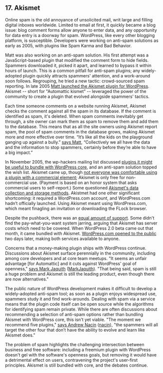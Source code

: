 ## 17. Akismet

Online spam is the old annoyance of unsolicited mail, writ large and filling digital inboxes worldwide. Limited to email at first, it quickly became a blog issue: blog comment forms allow anyone to enter data, and any opportunity for data entry is a doorway for spam. WordPress, like every other blogging platform, is susceptible. Developers were working on anti-spam solutions as early as 2005, with plugins like Spam Karma and Bad Behavior.

Matt was also working on an anti-spam solution. His first attempt was a JavaScript-based plugin that modified the comment form to hide fields. Spammers downloaded it, picked it apart, and learned to bypass it within hours of launch. This is a common pitfall for anti-spam plugins; any widely-adopted plugin quickly attracts spammers' attention, and a work-around soon follows. Regrouping, he tried a new tactic: crowd-sourced spam reporting. In late 2005 [Matt launched the Akismet plugin for WordPress](http://ma.tt/2005/10/akismet-stops-spam/). Akismet -- short for "Automattic kismet" -- leveraged the power of the community to create a plugin that evolved alongside spammers' tactics. 	

Each time someone comments on a website running Akismet, Akismet checks the comment against all the spam in its database. If the comment is identified as spam, it's deleted. When spam comments inevitably get through, a site owner can mark them as spam to remove them and add them to the database. This means that as all the site owners using Akismet report spam, the pool of spam comments in the database grows, making Akismet more and more effective over time. “It’s like all the kids on the playground ganging up against a bully.” [says Matt](http://archive.wordpress.org/interviews/2014_04_17_Mullenweg.html#L97), “Collectively we all have the data and the information to stop spammers, certainly before they’re able to have a big impact.”  		

In November 2005, the wp-hackers mailing list discussed [plugins it might be useful to bundle with WordPress core](http://lists.wordpress.org/pipermail/wp-hackers/2005-November/003162.html), and an anti-spam solution topped the wish list. Akismet came up, though [not everyone was comfortable using a plugin with a commercial element](http://lists.wordpress.org/pipermail/wp-hackers/2005-November/003177.html); Akismet is only free for non-commercial use. (Payment is based on an honor system that asks commercial users to self-report.) Some questioned [Akismet's data collection and storage methods](https://codex.wordpress.org/IRC_Meetups/2005/October/October26RawLog). Akistmet had one other significant shortcoming: it required a WordPress.com account, and WordPress.com hadn’t officially launched. Using Akismet meant using WordPress.com, which meant finagling an invitation or downloading the FLock browser.

Despite the pushback, there was an [equal amount of support](http://lists.wordpress.org/pipermail/wp-hackers/2005-November/003189.html). Some didn't find the pay-what-you-want system jarring, arguing that Akismet has server costs which need to be covered. When WordPress 2.0 beta came out that month, it came bundled with Akismet. [WordPress.com opened to the public](http://ma.tt/2005/11/wordpresscom-open/) two days later, making both services available to anyone.		

Concerns that a money-making plugin ships with WordPress continue. Discussions about Akismet surface perennially in the community, including among core developers and at core team meetups. "It seems an unfair advantage [for Automattic] and it cuts against WordPress' goal of openness," [says Mark Jaquith](http://archive.wordpress.org/interviews/2013_11_22_Jaquith.html#L186) ([MarkJaquith](http://profiles.wordpress.org/MarkJaquith)). "That being said, spam is still a huge problem and Akismet is still the leading product, even though there are now alternatives."

The public nature of WordPress development makes it difficult to develop a widely-adopted anti-spam tool; as soon as a plugin enjoys widespread use, spammers study it and find work-arounds. Dealing with spam via a service means that the plugin code itself can be open source while the algorithms for identifying spam remain private. While there are often discussions about recommending a selection of anti-spam options rather than bundling Akismet with WordPress core, this isn't yet viable. "The moment we recommend five plugins," [says Andrew Nacin](http://archive.wordpress.org/interviews/2014_04_21_Nacin.html#L265) ([nacin](http://profiles.wordpress.org/nacin)), "the spammers will all target the other four that don’t have the ability to evolve and learn like Akismet does." 

The problem of spam highlights the challenging intersection between business and free software: including a freemium plugin with WordPress doesn't gel with the software's openness goals, but removing it would have a detrimental effect on users, contravening the project's user-first principles. Akismet is still bundled with core, and the debates continue.
